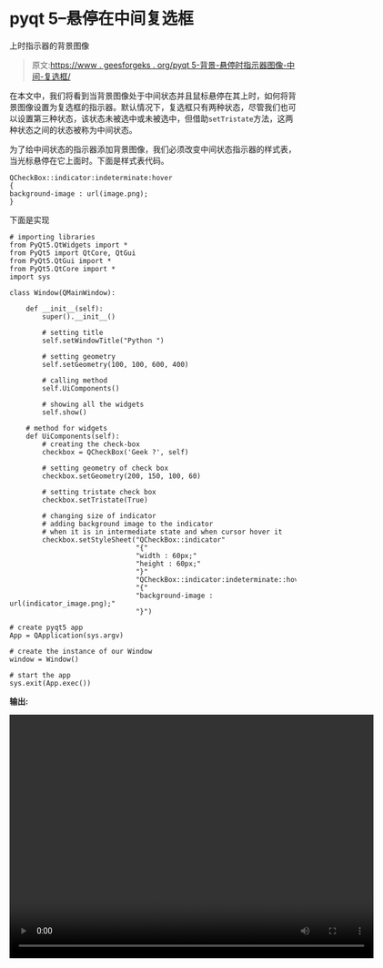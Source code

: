 # pyqt 5–悬停在中间复选框

上时指示器的背景图像

> 原文:[https://www . geesforgeks . org/pyqt 5-背景-悬停时指示器图像-中间-复选框/](https://www.geeksforgeeks.org/pyqt5-background-image-of-indicator-when-hover-over-intermediate-check-box/)

在本文中，我们将看到当背景图像处于中间状态并且鼠标悬停在其上时，如何将背景图像设置为复选框的指示器。默认情况下，复选框只有两种状态，尽管我们也可以设置第三种状态，该状态未被选中或未被选中，但借助`setTristate`方法，这两种状态之间的状态被称为中间状态。

为了给中间状态的指示器添加背景图像，我们必须改变中间状态指示器的样式表，当光标悬停在它上面时。下面是样式表代码。

```
QCheckBox::indicator:indeterminate:hover
{
background-image : url(image.png);
}

```

下面是实现

```
# importing libraries
from PyQt5.QtWidgets import * 
from PyQt5 import QtCore, QtGui
from PyQt5.QtGui import * 
from PyQt5.QtCore import * 
import sys

class Window(QMainWindow):

    def __init__(self):
        super().__init__()

        # setting title
        self.setWindowTitle("Python ")

        # setting geometry
        self.setGeometry(100, 100, 600, 400)

        # calling method
        self.UiComponents()

        # showing all the widgets
        self.show()

    # method for widgets
    def UiComponents(self):
        # creating the check-box
        checkbox = QCheckBox('Geek ?', self)

        # setting geometry of check box
        checkbox.setGeometry(200, 150, 100, 60)

        # setting tristate check box
        checkbox.setTristate(True)

        # changing size of indicator
        # adding background image to the indicator
        # when it is in intermediate state and when cursor hover it
        checkbox.setStyleSheet("QCheckBox::indicator"
                               "{"
                               "width : 60px;"
                               "height : 60px;"
                               "}"
                               "QCheckBox::indicator:indeterminate::hover"
                               "{"
                               "background-image : url(indicator_image.png);"
                               "}")

# create pyqt5 app
App = QApplication(sys.argv)

# create the instance of our Window
window = Window()

# start the app
sys.exit(App.exec())
```

**输出:**

<video class="wp-video-shortcode" id="video-392123-1" width="640" height="428" preload="metadata" controls=""><source type="video/mp4" src="https://media.geeksforgeeks.org/wp-content/uploads/20200330003125/Python-30-03-2020-00_29_06.mp4?_=1">[https://media.geeksforgeeks.org/wp-content/uploads/20200330003125/Python-30-03-2020-00_29_06.mp4](https://media.geeksforgeeks.org/wp-content/uploads/20200330003125/Python-30-03-2020-00_29_06.mp4)</video>